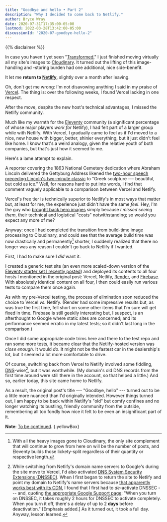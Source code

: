 ```yaml
---
title: "Goodbye and hello • Part 2"
description: "Why I decided to come back to Netlify."
author: Bryce Wray
date: 2020-07-31T17:35:00-05:00
lastmod: 2022-03-28T13:42:00-05:00
discussionId: "2020-07-goodbye-hello-2"
---
```


{{% disclaimer %}}

In case you haven't yet seen "[Transformed](/posts/2020/07/transformed/)," I just finished moving virtually all my site's images to [Cloudinary](https://cloudinary.com). It turned out the lifting of this image-handling and -storing burden had one additional, nice side-benefit.

It let me **return to [Netlify](https://netlify.com)**, slightly over a month after leaving.

Oh, don't get me wrong: I'm not disavowing anything I said in my praise of [Vercel](https://vercel.com). The thing is: over the following weeks, I found Vercel lacking in one respect.

After the move, despite the new host's technical advantages, I missed the Netlify community.

Much like my warmth for the [Eleventy](https://11ty.dev) community (a significant percentage of whose major players *work for* Netlify), I had felt part of a larger group while with Netlify. With Vercel, I gradually came to feel as if I'd moved to a nice, new house with bigger, better, shinier everything, but it just didn't feel like home. I know that's a weird analogy, given the relative youth of both companies, but that's just how it seemed to me.

Here's a lame attempt to explain.

A reporter covering the 1863 National Cemetery dedication where Abraham Lincoln delivered the Gettyburg Address likened the [two-hour speech preceding Lincoln's two-minute classic](https://www.businessinsider.com/edward-everett-also-spoke-at-gettysburg-convention-2013-11) to "Greek sculpture --- beautiful, but cold as ice." Well, for reasons hard to put into words, I find that comment vaguely applicable to a comparison between Vercel and Netlify.

Vercel's free tier is technically superior to Netlify's in most ways that matter but, at least for me, the experience just didn't have the same *feel*. Hey, I'm the guy who [brought back hero images](/posts/2020/05/thousand-words-indeed/) simply because *I missed seeing them*, their technical and logistical "costs" notwithstanding; so would you expect any more of me?

Anyway: once I had completed the transition from build-time image processing to Cloudinary, and could see that the average build time was now drastically and permanently[^EleventyBuild] shorter, I suddenly realized that there no longer was any reason I couldn't go back to Netlify if I wanted.

[^EleventyBuild]: With all the heavy images gone to Cloudinary, the only site complement that will continue to grow from here on will be the number of posts, and Eleventy builds those lickety-split regardless of their quantity or respective length.

First, I had to make sure I *did* want it.

I created a generic test site (an even more scaled-down version of the [Eleventy starter set I recently posted](/posts/2020/07/beginners-luck/)) and deployed its contents to all four hosts I mentioned in the original post: Vercel, Netlify, [Render](https://render.com), and [Firebase](https://firebase.google.com). With absolutely identical content on all four, I then could easily run various tests to compare them once again.

As with my pre-Vercel testing, the process of elimination soon reduced the choice to Vercel *vs.* Netlify. (Render had some impressive results but, as was true the first time, fell short on some other items that I'm sure will get fixed in time. Firebase is still geekily interesting but, I suspect, is an afterthought to Google where static sites are concerned; and its performance seemed erratic in my latest tests; so it didn't last long in the comparison.)

Once I did some appropriate code trims here and there to the test repo and ran some more tests, it became clear that the Netlify-hosted version was *close enough*. It would *do*. It might not be the fastest car in the dealership's lot, but it seemed a lot more comfortable to drive.

Of course, switching back from Vercel to Netlify involved some fiddling, [DNS](https://en.wikipedia.org/wiki/Domain_Name_System)-wise[^DNSSECoff], but it was worthwhile. (My domain's old DNS records from the first time around were still there in the account, so that helped a little.) And so, earlier today, this site came home to Netlify.

[^DNSSECoff]: While switching from Netlify's domain name servers to Google's during the site move to Vercel, I'd also activated [DNS System Security Extensions (DNSSEC)](https://en.wikipedia.org/wiki/Domain_Name_System_Security_Extensions). When I first began to return the site to Netlify and point my domain to Netlify's name servers because [that apparently works best with its CDN](https://css-tricks.com/using-your-domain-with-a-netlify-hosted-site/), I found that I first had to *de*-activate DNSSEC --- and, quoting [the appropriate Google Support page](https://support.google.com/domains/answer/6387342?hl=en): "When you turn on DNSSEC, it takes roughly 2 hours for DNSSEC to activate completely. When you turn it off, there's a delay of up to 2 **days** before deactivation." [Emphasis added.] As it turned out, it took a full day. Anyway, lesson learned.

As a result, the original post's title --- "Goodbye, hello" --- turned out to be a little more nuanced than I'd originally intended. However things turned out, I am happy to be back within Netlify's "old" but comfy confines and no longer watching its bustling, friendly community from the outside, remembering all too fondly how nice it felt to be even an insignificant part of it.

**Note**: [To be continued](/posts/2020/08/goodbye-hello-part-3/).
{.yellowBox}
